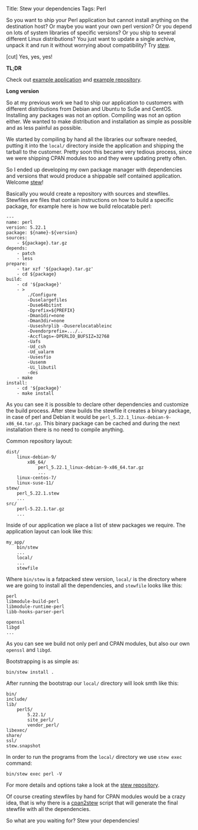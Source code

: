 Title: Stew your dependencies
Tags: Perl

So you want to ship your Perl application but cannot install anything on the destination host? Or maybe you want your
own perl version? Or you depend on lots of system libraries of specific versions? Or you ship to several different Linux
distributions? You just want to update a single archive, unpack it and run it without worrying about compatibility? Try
[stew](https://github.com/vti/stew).

[cut] Yes, yes, yes!

**TL;DR**

Check out [example application](https://github.com/vti/stew-example-app) and
[example repository](https://github.com/vti/stew-example-repo).

**Long version**

So at my previous work we had to ship our application to customers with different distributions from Debian and Ubuntu
to SuSe and CentOS. Installing any packages was not an option. Compiling was not an option either. We wanted to make
distribution and installation as simple as possible and as less painful as possible.

We started by compiling by hand all the libraries our software needed, putting it into the `local/` directory inside the
application and shipping the tarball to the customer. Pretty soon this became very tedious process, since we were
shipping CPAN modules too and they were updating pretty often.

So I ended up developing my own package manager with dependencies and versions that would produce a shippable self
contained application. Welcome [stew](https://github.com/vti/stew)!

Basically you would create a repository with sources and stewfiles. Stewfiles are files that contain instructions on how
to build a specific package, for example here is how we build relocatable perl:

    ---
    name: perl
    version: 5.22.1
    package: ${name}-${version}
    sources:
        - ${package}.tar.gz
    depends:
        - patch
        - less
    prepare:
        - tar xzf '${package}.tar.gz'
        - cd ${package}
    build:
        - cd '${package}'
        - >
            ./Configure
            -Duselargefiles
            -Duse64bitint
            -Dprefix=${PREFIX}
            -Dman1dir=none
            -Dman3dir=none
            -Uuseshrplib -Duserelocatableinc
            -Dvendorprefix=.../..
            -Accflags=-DPERLIO_BUFSIZ=32768
            -Uafs
            -Ud_csh
            -Ud_ualarm
            -Uusesfio
            -Uusenm
            -Ui_libutil
            -des
        - make
    install:
        - cd '${package}'
        - make install

As you can see it is possible to declare other dependencies and customize the build process. After stew builds the
stewfile it creates a binary package, in case of perl and Debian it would be `perl_5.22.1_linux-debian-9-x86_64.tar.gz`.
This binary package can be cached and during the next installation there is no need to compile anything.

Common repository layout:

    dist/
        linux-debian-9/
            x86_64/
                perl_5.22.1_linux-debian-9-x86_64.tar.gz
                ...
        linux-centos-7/
        linux-suse-11/
    stew/
        perl_5.22.1.stew
        ...
    src/
        perl-5.22.1.tar.gz
        ...

Inside of our application we place a list of stew packages we require. The application layout can look like this:

    my_app/
        bin/stew
        ...
        local/
        ...
        stewfile

Where `bin/stew` is a fatpacked stew version, `local/` is the directory where we are going to install all the
dependencies, and `stewfile` looks like this:

    perl
    libmodule-build-perl
    libmodule-runtime-perl
    libb-hooks-parser-perl

    openssl
    libgd
    ...

As you can see we build not only perl and CPAN modules, but also our own `openssl` and `libgd`.

Bootstrapping is as simple as:

    bin/stew install .

After running the bootstrap our `local/` directory will look smth like this:

    bin/
    include/
    lib/
        perl5/
            5.22.1/
            site_perl/
            vendor_perl/
    libexec/
    share/
    ssl/
    stew.snapshot

In order to run the programs from the `local/` directory we use `stew exec` command:

    bin/stew exec perl -V

For more details and options take a look at the [stew repository](https://github.com/vti/stew).

Of course creating stewfiles by hand for CPAN modules would be a crazy idea, that is why there is
a [cpan2stew](https://github.com/vti/stew/blob/master/script/cpan2stew) script that will generate the final stewfile
with all the dependencies.

So what are you waiting for? Stew your dependencies!
